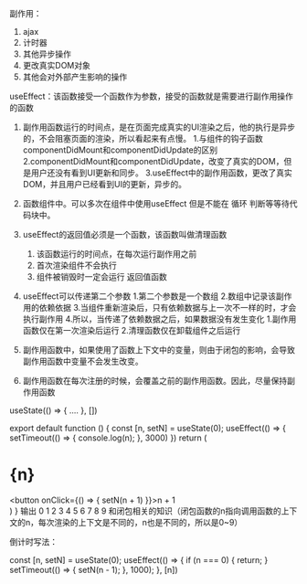 <!-- effect hooks 用于在函数中处理副作用 -->

副作用：
1. ajax
2. 计时器
3. 其他异步操作
4. 更改真实DOM对象
5. 其他会对外部产生影响的操作


useEffect：该函数接受一个函数作为参数，接受的函数就是需要进行副作用操作的函数




<!-- 细节 -->
1. 副作用函数运行的时间点，是在页面完成真实的UI渲染之后，他的执行是异步的，不会阻塞页面的渲染，所以看起来有点慢。
    1.与组件的钩子函数componentDidMount和componentDidUpdate的区别
    2.componentDidMount和componentDidUpdate，改变了真实的DOM，但是用户还没有看到UI更新和同步。
    3.useEffect中的副作用函数，更改了真实DOM，并且用户已经看到UI的更新，异步的。
2. 函数组件中。可以多次在组件中使用useEffect  但是不能在 循环 判断等等待代码块中。
3. useEffect的返回值必须是一个函数，该函数叫做清理函数
   1. 该函数运行的时间点，在每次运行副作用之前
   2. 首次渲染组件不会执行
   3. 组件被销毁时一定会运行  返回值函数
   <!-- 直接使用stop函数 -->
   <!-- return stop;  -->
4. useEffect可以传递第二个参数
    1.第二个参数是一个数组
    2.数组中记录该副作用的依赖依据
    3.当组件重新渲染后，只有依赖数据与上一次不一样的时，才会执行副作用 
    4.所以，当传递了依赖数据之后，如果数据没有发生变化
        1.副作用函数仅在第一次渲染后运行
        2.清理函数仅在卸载组件之后运行
        <!-- 依赖项 主要看useEffect函数中依赖于那些state -->

5. 副作用函数中，如果使用了函数上下文中的变量，则由于闭包的影响，会导致副作用函数中变量不会发生改变。
6. 副作用函数在每次注册的时候，会覆盖之前的副作用函数。因此，尽量保持副作用函数
<!-- 使用空数组作为依赖项，则副作用函数仅在挂载的时候运行 -->
useState(() => {
    ....
}, [])


<!-- 例子 -->
export default function () {
    const [n, setN] = useState(0);
    useEffect(() => {
        setTimeout(() => {
            console.log(n);
        }, 3000)
    })
    return (
        <div>
            <h1>{n}</h1>
            <button onClick={() => {
                setN(n + 1)
            }}>n + 1</button>
        </div>
    )
}
输出   0 1 2 3 4 5 6 7 8 9 和闭包相关的知识（闭包函数的n指向调用函数的上下文的n，每次渲染的上下文是不同的，n也是不同的，所以是0~9）

倒计时写法：

const [n, setN] = useState(0);
useEffect(() => {
    if (n === 0) {
        return;
    }
    setTimeout(() => {
        setN(n - 1);
    }, 1000);
}, [n])